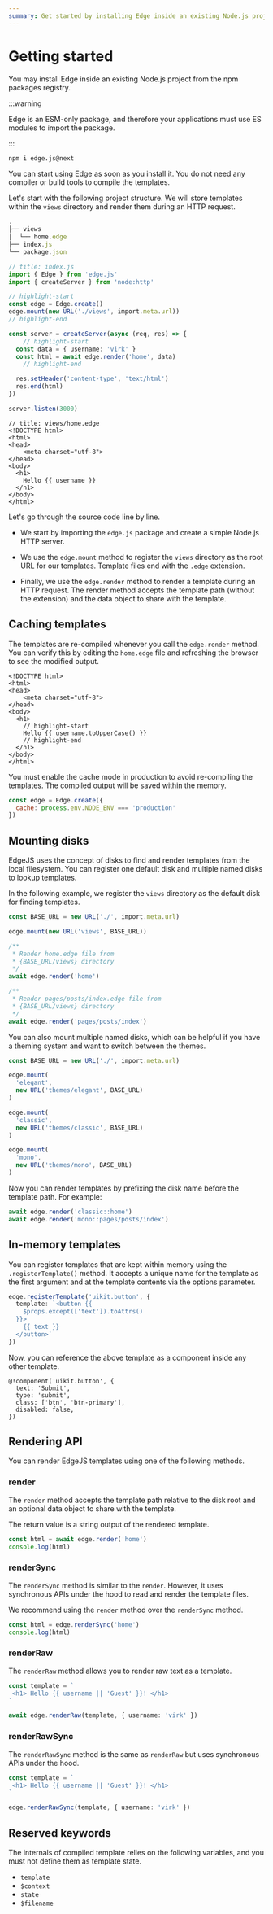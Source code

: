 ```yaml
---
summary: Get started by installing Edge inside an existing Node.js project
---
```


# Getting started

You may install Edge inside an existing Node.js project from the npm packages registry.


:::warning

Edge is an ESM-only package, and therefore your applications must use ES modules to import the package.

:::


```sh
npm i edge.js@next
```

You can start using Edge as soon as you install it. You do not need any compiler or build tools to compile the templates.

Let's start with the following project structure. We will store templates within the `views` directory and render them during an HTTP request.

```ts
.
├── views
│  └── home.edge
├── index.js
└── package.json
```

```ts
// title: index.js
import { Edge } from 'edge.js'
import { createServer } from 'node:http'

// highlight-start
const edge = Edge.create()
edge.mount(new URL('./views', import.meta.url))
// highlight-end

const server = createServer(async (req, res) => {
	// highlight-start
  const data = { username: 'virk' }
  const html = await edge.render('home', data)
	// highlight-end

  res.setHeader('content-type', 'text/html')
  res.end(html)
})

server.listen(3000)
```

```edge
// title: views/home.edge
<!DOCTYPE html>
<html>
<head>
	<meta charset="utf-8">
</head>
<body>
  <h1>
    Hello {{ username }}
  </h1>
</body>
</html>
```

Let's go through the source code line by line.

- We start by importing the `edge.js` package and create a simple Node.js HTTP server.

- We use the `edge.mount`  method to register the `views` directory as the root URL for our templates. Template files end with the `.edge` extension.

- Finally, we use the `edge.render` method to render a template during an HTTP request. The render method accepts the template path (without the extension) and the data object to share with the template.

## Caching templates

The templates are re-compiled whenever you call the `edge.render` method. You can verify this by editing the `home.edge` file and refreshing the browser to see the modified output.

```edge
<!DOCTYPE html>
<html>
<head>
	<meta charset="utf-8">
</head>
<body>
  <h1>
    // highlight-start
    Hello {{ username.toUpperCase() }}
    // highlight-end    
  </h1>
</body>
</html>
```

You must enable the cache mode in production to avoid re-compiling the templates. The compiled output will be saved within the memory.

```js
const edge = Edge.create({
  cache: process.env.NODE_ENV === 'production'
})
```

## Mounting disks

EdgeJS uses the concept of disks to find and render templates from the local filesystem. You can register one default disk and multiple named disks to lookup templates.

In the following example, we register the `views` directory as the default disk for finding templates.

```ts
const BASE_URL = new URL('./', import.meta.url)

edge.mount(new URL('views', BASE_URL))

/**
 * Render home.edge file from 
 * {BASE_URL/views} directory
 */
await edge.render('home')

/**
 * Render pages/posts/index.edge file from 
 * {BASE_URL/views} directory
 */
await edge.render('pages/posts/index')
```

You can also mount multiple named disks, which can be helpful if you have a theming system and want to switch between the themes.

```ts
const BASE_URL = new URL('./', import.meta.url)

edge.mount(
  'elegant',
  new URL('themes/elegant', BASE_URL)
)

edge.mount(
  'classic',
  new URL('themes/classic', BASE_URL)
)

edge.mount(
  'mono',
  new URL('themes/mono', BASE_URL)
)
```

Now you can render templates by prefixing the disk name before the template path. For example:

```ts
await edge.render('classic::home')
await edge.render('mono::pages/posts/index')
```

## In-memory templates

You can register templates that are kept within memory using the `.registerTemplate()` method. It accepts a unique name for the template as the first argument and at the template contents via the options parameter.

```ts
edge.registerTemplate('uikit.button', {
  template: `<button {{
    $props.except(['text']).toAttrs()
  }}>
    {{ text }}
  </button>`
})
```

Now, you can reference the above template as a component inside any other template. 

```edge
@!component('uikit.button', {
  text: 'Submit',
  type: 'submit',
  class: ['btn', 'btn-primary'],
  disabled: false,
})
```

## Rendering API

You can render EdgeJS templates using one of the following methods.

### render

The `render` method accepts the template path relative to the disk root and an optional data object to share with the template.

The return value is a string output of the rendered template.

```ts
const html = await edge.render('home')
console.log(html)
```

### renderSync

The `renderSync` method is similar to the `render`. However, it uses synchronous APIs under the hood to read and render the template files.

We recommend using the `render` method over the `renderSync` method.

```ts
const html = edge.renderSync('home')
console.log(html)
```

### renderRaw

The `renderRaw` method allows you to render raw text as a template.

```ts
const template = `
 <h1> Hello {{ username || 'Guest' }}! </h1>
`

await edge.renderRaw(template, { username: 'virk' })
```

### renderRawSync

The `renderRawSync` method is the same as `renderRaw` but uses synchronous APIs under the hood.

```ts
const template = `
 <h1> Hello {{ username || 'Guest' }}! </h1>
`

edge.renderRawSync(template, { username: 'virk' })
```

## Reserved keywords

The internals of compiled template relies on the following variables, and you must not define them as template state.

- `template`
- `$context`
- `state`
- `$filename`
